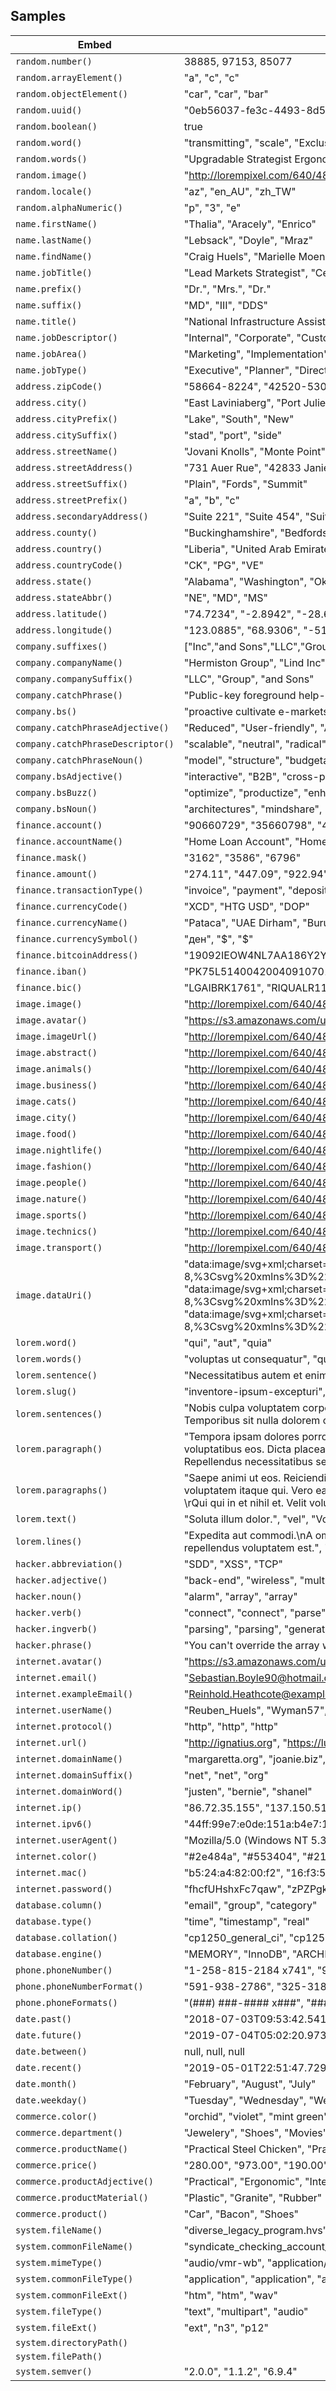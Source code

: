 ## Samples

| Embed | Results |
| ------- | ------  |
| `random.number()` | 38885, 97153, 85077 |
| `random.arrayElement()` | "a", "c", "c" |
| `random.objectElement()` | "car", "car", "bar" |
| `random.uuid()` | "0eb56037-fe3c-4493-8d5f-92d309caf9a8", "0793dad6-0507-41df-be44-a13aa7f31fe8", "3930094b-e7c1-4fd6-8687-0f61925e2d2c" |
| `random.boolean()` | true |
| `random.word()` | "transmitting", "scale", "Exclusive" |
| `random.words()` | "Upgradable Strategist Ergonomic Steel Car", "Ridge hack", "quantifying Personal Loan Account" |
| `random.image()` | "http://lorempixel.com/640/480/nightlife", "http://lorempixel.com/640/480/city", "http://lorempixel.com/640/480/transport" |
| `random.locale()` | "az", "en_AU", "zh_TW" |
| `random.alphaNumeric()` | "p", "3", "e" |
| `name.firstName()` | "Thalia", "Aracely", "Enrico" |
| `name.lastName()` | "Lebsack", "Doyle", "Mraz" |
| `name.findName()` | "Craig Huels", "Marielle Moen", "Mortimer Kohler" |
| `name.jobTitle()` | "Lead Markets Strategist", "Central Research Orchestrator", "Principal Branding Manager" |
| `name.prefix()` | "Dr.", "Mrs.", "Dr." |
| `name.suffix()` | "MD", "III", "DDS" |
| `name.title()` | "National Infrastructure Assistant", "Human Response Manager", "Legacy Metrics Architect" |
| `name.jobDescriptor()` | "Internal", "Corporate", "Customer" |
| `name.jobArea()` | "Marketing", "Implementation", "Integration" |
| `name.jobType()` | "Executive", "Planner", "Director" |
| `address.zipCode()` | "58664-8224", "42520-5307", "13936" |
| `address.city()` | "East Laviniaberg", "Port Julienside", "Lake Stacyside" |
| `address.cityPrefix()` | "Lake", "South", "New" |
| `address.citySuffix()` | "stad", "port", "side" |
| `address.streetName()` | "Jovani Knolls", "Monte Point", "Dare Courts" |
| `address.streetAddress()` | "731 Auer Rue", "42833 Janie Ford", "997 Farrell Station" |
| `address.streetSuffix()` | "Plain", "Fords", "Summit" |
| `address.streetPrefix()` | "a", "b", "c" |
| `address.secondaryAddress()` | "Suite 221", "Suite 454", "Suite 781" |
| `address.county()` | "Buckinghamshire", "Bedfordshire", "Borders" |
| `address.country()` | "Liberia", "United Arab Emirates", "Falkland Islands (Malvinas)" |
| `address.countryCode()` | "CK", "PG", "VE" |
| `address.state()` | "Alabama", "Washington", "Oklahoma" |
| `address.stateAbbr()` | "NE", "MD", "MS" |
| `address.latitude()` | "74.7234", "-2.8942", "-28.6997" |
| `address.longitude()` | "123.0885", "68.9306", "-51.6863" |
| `company.suffixes()` | ["Inc","and Sons","LLC","Group"], ["Inc","and Sons","LLC","Group"], ["Inc","and Sons","LLC","Group"] |
| `company.companyName()` | "Hermiston Group", "Lind Inc", "Haag, Pouros and Weimann" |
| `company.companySuffix()` | "LLC", "Group", "and Sons" |
| `company.catchPhrase()` | "Public-key foreground help-desk", "Devolved clear-thinking methodology", "Fully-configurable logistical knowledge user" |
| `company.bs()` | "proactive cultivate e-markets", "transparent brand metrics", "rich benchmark action-items" |
| `company.catchPhraseAdjective()` | "Reduced", "User-friendly", "Automated" |
| `company.catchPhraseDescriptor()` | "scalable", "neutral", "radical" |
| `company.catchPhraseNoun()` | "model", "structure", "budgetary management" |
| `company.bsAdjective()` | "interactive", "B2B", "cross-platform" |
| `company.bsBuzz()` | "optimize", "productize", "enhance" |
| `company.bsNoun()` | "architectures", "mindshare", "content" |
| `finance.account()` | "90660729", "35660798", "43757560" |
| `finance.accountName()` | "Home Loan Account", "Home Loan Account", "Savings Account" |
| `finance.mask()` | "3162", "3586", "6796" |
| `finance.amount()` | "274.11", "447.09", "922.94" |
| `finance.transactionType()` | "invoice", "payment", "deposit" |
| `finance.currencyCode()` | "XCD", "HTG USD", "DOP" |
| `finance.currencyName()` | "Pataca", "UAE Dirham", "Burundi Franc" |
| `finance.currencySymbol()` | "ден", "$", "$" |
| `finance.bitcoinAddress()` | "19092IEOW4NL7AA186Y2YKKQ7E4NR5", "35IWTH77NLLN9W0PUZS5CXHNW2B6O", "35T1S79OBVIO9XTA154UINY0SSJK" |
| `finance.iban()` | "PK75L5140042004091070110", "XK883184005690603006", "RS78842020190091032124" |
| `finance.bic()` | "LGAIBRK1761", "RIQUALR1124", "XJIUSMR1" |
| `image.image()` | "http://lorempixel.com/640/480/nightlife", "http://lorempixel.com/640/480/business", "http://lorempixel.com/640/480/business" |
| `image.avatar()` | "https://s3.amazonaws.com/uifaces/faces/twitter/vicivadeline/128.jpg", "https://s3.amazonaws.com/uifaces/faces/twitter/coreyweb/128.jpg", "https://s3.amazonaws.com/uifaces/faces/twitter/teylorfeliz/128.jpg" |
| `image.imageUrl()` | "http://lorempixel.com/640/480", "http://lorempixel.com/640/480", "http://lorempixel.com/640/480" |
| `image.abstract()` | "http://lorempixel.com/640/480/abstract", "http://lorempixel.com/640/480/abstract", "http://lorempixel.com/640/480/abstract" |
| `image.animals()` | "http://lorempixel.com/640/480/animals", "http://lorempixel.com/640/480/animals", "http://lorempixel.com/640/480/animals" |
| `image.business()` | "http://lorempixel.com/640/480/business", "http://lorempixel.com/640/480/business", "http://lorempixel.com/640/480/business" |
| `image.cats()` | "http://lorempixel.com/640/480/cats", "http://lorempixel.com/640/480/cats", "http://lorempixel.com/640/480/cats" |
| `image.city()` | "http://lorempixel.com/640/480/city", "http://lorempixel.com/640/480/city", "http://lorempixel.com/640/480/city" |
| `image.food()` | "http://lorempixel.com/640/480/food", "http://lorempixel.com/640/480/food", "http://lorempixel.com/640/480/food" |
| `image.nightlife()` | "http://lorempixel.com/640/480/nightlife", "http://lorempixel.com/640/480/nightlife", "http://lorempixel.com/640/480/nightlife" |
| `image.fashion()` | "http://lorempixel.com/640/480/fashion", "http://lorempixel.com/640/480/fashion", "http://lorempixel.com/640/480/fashion" |
| `image.people()` | "http://lorempixel.com/640/480/people", "http://lorempixel.com/640/480/people", "http://lorempixel.com/640/480/people" |
| `image.nature()` | "http://lorempixel.com/640/480/nature", "http://lorempixel.com/640/480/nature", "http://lorempixel.com/640/480/nature" |
| `image.sports()` | "http://lorempixel.com/640/480/sports", "http://lorempixel.com/640/480/sports", "http://lorempixel.com/640/480/sports" |
| `image.technics()` | "http://lorempixel.com/640/480/technics", "http://lorempixel.com/640/480/technics", "http://lorempixel.com/640/480/technics" |
| `image.transport()` | "http://lorempixel.com/640/480/transport", "http://lorempixel.com/640/480/transport", "http://lorempixel.com/640/480/transport" |
| `image.dataUri()` | "data:image/svg+xml;charset=UTF-8,%3Csvg%20xmlns%3D%22http%3A%2F%2Fwww.w3.org%2F2000%2Fsvg%22%20version%3D%221.1%22%20baseProfile%3D%22full%22%20width%3D%22undefined%22%20height%3D%22undefined%22%3E%20%3Crect%20width%3D%22100%25%22%20height%3D%22100%25%22..., "data:image/svg+xml;charset=UTF-8,%3Csvg%20xmlns%3D%22http%3A%2F%2Fwww.w3.org%2F2000%2Fsvg%22%20version%3D%221.1%22%20baseProfile%3D%22full%22%20width%3D%22undefined%22%20height%3D%22undefined%22%3E%20%3Crect%20width%3D%22100%25%22%20height%3D%22100%25%22..., "data:image/svg+xml;charset=UTF-8,%3Csvg%20xmlns%3D%22http%3A%2F%2Fwww.w3.org%2F2000%2Fsvg%22%20version%3D%221.1%22%20baseProfile%3D%22full%22%20width%3D%22undefined%22%20height%3D%22undefined%22%3E%20%3Crect%20width%3D%22100%25%22%20height%3D%22100%25%22... |
| `lorem.word()` | "qui", "aut", "quia" |
| `lorem.words()` | "voluptas ut consequatur", "quibusdam repellendus est", "et aut commodi" |
| `lorem.sentence()` | "Necessitatibus autem et enim consequatur in quia sint.", "Qui quos sit consequatur.", "Dolorem et quia nihil." |
| `lorem.slug()` | "inventore-ipsum-excepturi", "minus-aut-fugit", "in-voluptatem-laboriosam" |
| `lorem.sentences()` | "Nobis culpa voluptatem corporis sit esse ipsa optio officiis dolor. Aperiam id magnam soluta id illum. Voluptatem in eaque sint deserunt corrupti.", "Quas dicta nisi. Necessitatibus optio ipsam id dicta repellendus itaque. Non odit deserunt labore atque quasi voluptatem sunt. Quis quo et perspiciatis ut. Temporibus sit nulla dolorem officiis consequuntur deserunt eligendi fugit provident.", "Error eaque numquam dolor quaerat reiciendis laboriosam sunt similique. Molestiae enim debitis iusto ex." |
| `lorem.paragraph()` | "Tempora ipsam dolores porro. Voluptatibus dignissimos ullam cum voluptatibus sint similique non est. Aut amet eius corporis. Velit fuga voluptas eligendi dolore voluptatum tenetur. Facilis quo qui vero ipsa vel. Placeat fuga eos sint quibusdam voluptas d..., "Optio omnis enim facilis modi voluptas quo enim voluptatibus eos. Dicta placeat et. Quidem ipsam quidem cum ex rerum possimus aut. Odio quidem rem vel nihil eveniet. In velit cupiditate atque saepe.", "Occaecati non nulla ipsam temporibus repellat rerum autem. Nihil sapiente expedita qui temporibus dolore aperiam maiores tempora perferendis. Repellendus necessitatibus sed ducimus aut necessitatibus recusandae eius consequatur quasi. Recusandae et conse... |
| `lorem.paragraphs()` | "Saepe animi ut eos. Reiciendis quibusdam laudantium reprehenderit omnis molestias labore amet. Aspernatur vero eius consequatur ut. Ipsa blanditiis nemo quibusdam omnis quos et sed minima magni. Sint sed cumque culpa tempora consequatur mollitia quisquam..., "Vel ducimus saepe eligendi magni voluptatem itaque qui. Vero ea non et vel tenetur quia non amet id. Omnis voluptatem quasi consequatur consequatur earum nobis dolorem ullam voluptatem. Quia voluptatem nobis eius et ut sint modi eveniet. Unde facilis ut ..., "Amet et quos quisquam neque maxime non fugit. Ab hic velit. Qui omnis aut.\n \rQui qui in et nihil et. Velit voluptatem dolorem corrupti debitis quia voluptatem aut non perspiciatis. Ut qui doloremque sit. Voluptas a perspiciatis ab. Officiis pariatur mo... |
| `lorem.text()` | "Soluta illum dolor.", "vel", "Voluptatem impedit minus dolor quia recusandae et porro.\nQui autem atque nisi vero a repudiandae.\nNisi qui aut." |
| `lorem.lines()` | "Expedita aut commodi.\nA omnis necessitatibus molestiae a rerum dolorem voluptatem recusandae.\nQuis eveniet aliquid sint repellat vel voluptas quo excepturi et.", "Et optio dolor enim sed quo atque.\nIn voluptates quos enim.\nNostrum quas dolores aliquam ratione.\nOptio ut corrupti cum laudantium nisi repellendus voluptatem est.", "Enim necessitatibus placeat enim aut voluptas rem temporibus culpa.\nEt vel aliquam ea qui est voluptas nobis quidem itaque.\nEnim perferendis aut veritatis dolores.\nUllam illo suscipit voluptas perferendis fugiat nulla dolorem natus." |
| `hacker.abbreviation()` | "SDD", "XSS", "TCP" |
| `hacker.adjective()` | "back-end", "wireless", "multi-byte" |
| `hacker.noun()` | "alarm", "array", "array" |
| `hacker.verb()` | "connect", "connect", "parse" |
| `hacker.ingverb()` | "parsing", "parsing", "generating" |
| `hacker.phrase()` | "You can't override the array without navigating the redundant USB port!", "Try to navigate the XML transmitter, maybe it will connect the virtual bandwidth!", "Try to synthesize the IB alarm, maybe it will connect the haptic interface!" |
| `internet.avatar()` | "https://s3.amazonaws.com/uifaces/faces/twitter/chrismj83/128.jpg", "https://s3.amazonaws.com/uifaces/faces/twitter/grahamkennery/128.jpg", "https://s3.amazonaws.com/uifaces/faces/twitter/franciscoamk/128.jpg" |
| `internet.email()` | "Sebastian.Boyle90@hotmail.com", "Deja_Conn7@yahoo.com", "Mark_Feil99@gmail.com" |
| `internet.exampleEmail()` | "Reinhold.Heathcote@example.net", "Jedediah71@example.org", "Abdullah.Strosin47@example.net" |
| `internet.userName()` | "Reuben_Huels", "Wyman57", "Kari18" |
| `internet.protocol()` | "http", "http", "http" |
| `internet.url()` | "http://ignatius.org", "https://lucie.net", "https://ofelia.org" |
| `internet.domainName()` | "margaretta.org", "joanie.biz", "alana.info" |
| `internet.domainSuffix()` | "net", "net", "org" |
| `internet.domainWord()` | "justen", "bernie", "shanel" |
| `internet.ip()` | "86.72.35.155", "137.150.51.48", "73.65.30.39" |
| `internet.ipv6()` | "44ff:99e7:e0de:151a:b4e7:10ad:858b:ad0f", "6528:d252:2209:f663:30a7:6661:c3b8:a7d7", "355c:8af7:0914:0c04:69fe:69ef:f2ec:7c1b" |
| `internet.userAgent()` | "Mozilla/5.0 (Windows NT 5.3; rv:8.5) Gecko/20100101 Firefox/8.5.4", "Mozilla/5.0 (Windows NT 6.1; Trident/7.0; rv:11.0) like Gecko", "Mozilla/5.0 (Windows; U; Windows NT 6.0) AppleWebKit/538.1.0 (KHTML, like Gecko) Chrome/30.0.883.0 Safari/538.1.0" |
| `internet.color()` | "#2e484a", "#553404", "#217309" |
| `internet.mac()` | "b5:24:a4:82:00:f2", "16:f3:50:e9:91:a2", "ae:77:ba:3b:75:8c" |
| `internet.password()` | "fhcfUHshxFc7qaw", "zPZPgkyl88F5pmL", "0kSoPkazyg6ztv6" |
| `database.column()` | "email", "group", "category" |
| `database.type()` | "time", "timestamp", "real" |
| `database.collation()` | "cp1250_general_ci", "cp1250_general_ci", "utf8_bin" |
| `database.engine()` | "MEMORY", "InnoDB", "ARCHIVE" |
| `phone.phoneNumber()` | "1-258-815-2184 x741", "904.673.7471 x4381", "096-444-5766 x7533" |
| `phone.phoneNumberFormat()` | "591-938-2786", "325-318-3747", "709-391-4791" |
| `phone.phoneFormats()` | "(###) ###-#### x###", "###.###.#### x####", "(###) ###-#### x###" |
| `date.past()` | "2018-07-03T09:53:42.541Z", "2018-08-04T02:49:18.735Z", "2018-09-11T17:53:23.304Z" |
| `date.future()` | "2019-07-04T05:02:20.973Z", "2019-05-31T12:54:16.074Z", "2019-12-29T09:39:12.217Z" |
| `date.between()` | null, null, null |
| `date.recent()` | "2019-05-01T22:51:47.729Z", "2019-05-01T14:58:05.188Z", "2019-05-01T22:28:46.091Z" |
| `date.month()` | "February", "August", "July" |
| `date.weekday()` | "Tuesday", "Wednesday", "Wednesday" |
| `commerce.color()` | "orchid", "violet", "mint green" |
| `commerce.department()` | "Jewelery", "Shoes", "Movies" |
| `commerce.productName()` | "Practical Steel Chicken", "Practical Granite Towels", "Rustic Rubber Chair" |
| `commerce.price()` | "280.00", "973.00", "190.00" |
| `commerce.productAdjective()` | "Practical", "Ergonomic", "Intelligent" |
| `commerce.productMaterial()` | "Plastic", "Granite", "Rubber" |
| `commerce.product()` | "Car", "Bacon", "Shoes" |
| `system.fileName()` | "diverse_legacy_program.hvs", "michigan_success_vista.cc", "automated.str" |
| `system.commonFileName()` | "syndicate_checking_account_firmware.wav", "client_driven_invoice.wav", "tasty_frozen_chair_producer_dynamic.mp4v" |
| `system.mimeType()` | "audio/vmr-wb", "application/pkcs12", "application/vnd.tmobile-livetv" |
| `system.commonFileType()` | "application", "application", "audio" |
| `system.commonFileExt()` | "htm", "htm", "wav" |
| `system.fileType()` | "text", "multipart", "audio" |
| `system.fileExt()` | "ext", "n3", "p12" |
| `system.directoryPath()` |  |
| `system.filePath()` |  |
| `system.semver()` | "2.0.0", "1.1.2", "6.9.4" |
